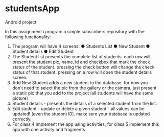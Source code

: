 # studentsApp
Android project


In this assignment i program a simple subscribers repository
with the following functionality:
1. The program will have 4 screens:
● Students List
● New Student
● Student details
● Edit Student
2. The Student list presents the complete list of students. each row will
present the student pic, name, id and checkbox that mark the check
status of the student. pressing the check button will change the check
status of that student. pressing on a row will open the student details
screen.
3. Add New Student adds a new student to the database. for now you
don't need to select the pic from the gallery or the camera, just
present a static pic that you add to the project (all students will have
the same picture)
4. Student details - presents the details of a selected student from the
list.
5. Edit student - update or delete a given student - all values can be
updated! (even the student ID). make sure your database is updated
correctly.
6. For class 4 implement the app using activities, for class 5 implement this
app with one activity and fragments
